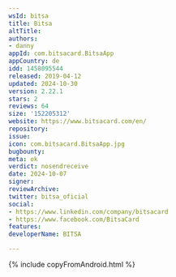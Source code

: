 ```yaml
---
wsId: bitsa
title: Bitsa
altTitle: 
authors:
- danny
appId: com.bitsacard.BitsaApp
appCountry: de
idd: 1458095544
released: 2019-04-12
updated: 2024-10-30
version: 2.22.1
stars: 2
reviews: 64
size: '152205312'
website: https://www.bitsacard.com/en/
repository: 
issue: 
icon: com.bitsacard.BitsaApp.jpg
bugbounty: 
meta: ok
verdict: nosendreceive
date: 2024-10-07
signer: 
reviewArchive: 
twitter: bitsa_oficial
social:
- https://www.linkedin.com/company/bitsacard
- https://www.facebook.com/BitsaCard
features: 
developerName: BITSA

---
```


{% include copyFromAndroid.html %}
